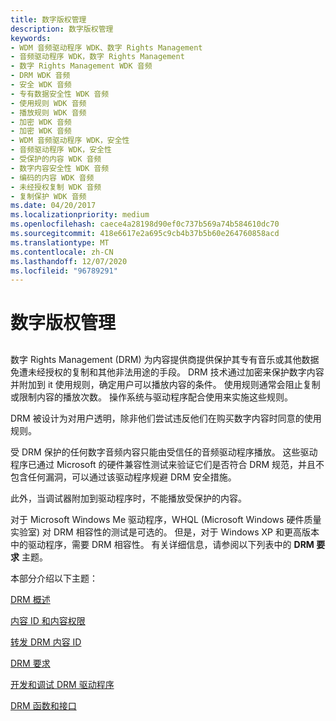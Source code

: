 ```yaml
---
title: 数字版权管理
description: 数字版权管理
keywords:
- WDM 音频驱动程序 WDK、数字 Rights Management
- 音频驱动程序 WDK，数字 Rights Management
- 数字 Rights Management WDK 音频
- DRM WDK 音频
- 安全 WDK 音频
- 专有数据安全性 WDK 音频
- 使用规则 WDK 音频
- 播放规则 WDK 音频
- 加密 WDK 音频
- 加密 WDK 音频
- WDM 音频驱动程序 WDK，安全性
- 音频驱动程序 WDK，安全性
- 受保护的内容 WDK 音频
- 数字内容安全性 WDK 音频
- 编码的内容 WDK 音频
- 未经授权复制 WDK 音频
- 复制保护 WDK 音频
ms.date: 04/20/2017
ms.localizationpriority: medium
ms.openlocfilehash: caece4a28198d90ef0c737b569a74b584610dc70
ms.sourcegitcommit: 418e6617e2a695c9cb4b37b5b60e264760858acd
ms.translationtype: MT
ms.contentlocale: zh-CN
ms.lasthandoff: 12/07/2020
ms.locfileid: "96789291"
---
```

# <a name="digital-rights-management"></a>数字版权管理


## <span id="digital_rights_management"></span><span id="DIGITAL_RIGHTS_MANAGEMENT"></span>


数字 Rights Management (DRM) 为内容提供商提供保护其专有音乐或其他数据免遭未经授权的复制和其他非法用途的手段。 DRM 技术通过加密来保护数字内容并附加到 it 使用规则，确定用户可以播放内容的条件。 使用规则通常会阻止复制或限制内容的播放次数。 操作系统与驱动程序配合使用来实施这些规则。

DRM 被设计为对用户透明，除非他们尝试违反他们在购买数字内容时同意的使用规则。

受 DRM 保护的任何数字音频内容只能由受信任的音频驱动程序播放。 这些驱动程序已通过 Microsoft 的硬件兼容性测试来验证它们是否符合 DRM 规范，并且不包含任何漏洞，可以通过该驱动程序规避 DRM 安全措施。

此外，当调试器附加到驱动程序时，不能播放受保护的内容。

对于 Microsoft Windows Me 驱动程序，WHQL (Microsoft Windows 硬件质量实验室) 对 DRM 相容性的测试是可选的。 但是，对于 Windows XP 和更高版本中的驱动程序，需要 DRM 相容性。 有关详细信息，请参阅以下列表中的 **DRM 要求** 主题。

本部分介绍以下主题：

[DRM 概述](drm-overview.md)

[内容 ID 和内容权限](content-ids-and-content-rights.md)

[转发 DRM 内容 ID](forwarding-drm-content-ids.md)

[DRM 要求](drm-requirements.md)

[开发和调试 DRM 驱动程序](developing-and-debugging-drm-drivers.md)

[DRM 函数和接口](drm-functions-and-interfaces.md)

 

 




